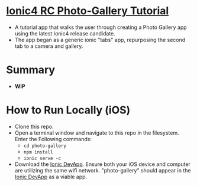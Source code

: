 # [Ionic4 RC Photo-Gallery Tutorial](https://beta.ionicframework.com/docs/developer-resources/guides/first-app-v4/intro/)
- A tutorial app that walks the user through creating a Photo Gallery app using the latest Ionic4 release candidate.
- The app began as a generic ionic "tabs" app, repurposing the second tab to a camera and gallery.  

# Summary
- **WIP**

# How to Run Locally (iOS)
- Clone this repo.
- Open a terminal window and navigate to this repo in the filesystem. Enter the Following commands:
    - ```cd photo-gallery```  
    - ```npm install```
    - ```ionic serve -c```
- Download the [Ionic DevApp](https://itunes.apple.com/us/app/ionic-devapp/id1233447133?l=es&mt=8). Ensure both your iOS device and computer are utilizing the same wifi network. "photo-gallery" should appear in the [Ionic DevApp](https://itunes.apple.com/us/app/ionic-devapp/id1233447133?l=es&mt=8) as a viable app.
